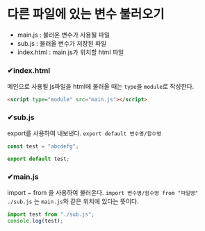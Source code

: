 # 다른 파일에 있는 변수 불러오기
- main.js : 불러온 변수가 사용될 파일
- sub.js : 불러올 변수가 저장된 파일
- index.html : main.js가 위치할 html 파일

### ✔index.html
메인으로 사용될 js파일을 html에 불러올 때는 `type`을 `module`로 작성한다.
```html
<script type="module" src="main.js"></script>
```
   
### ✔sub.js
export를 사용하여 내보낸다. `export default 변수명/함수명`   
```jsx
const test = "abcdefg";

export default test;
```

### ✔main.js
import ~ from 을 사용하여 불러온다. `import 변수명/함수명 from "파일명"`   
`./sub.js` 는 `main.js`와 같은 위치에 있다는 뜻이다.
```jsx
import test from "./sub.js";
console.log(test);
```
